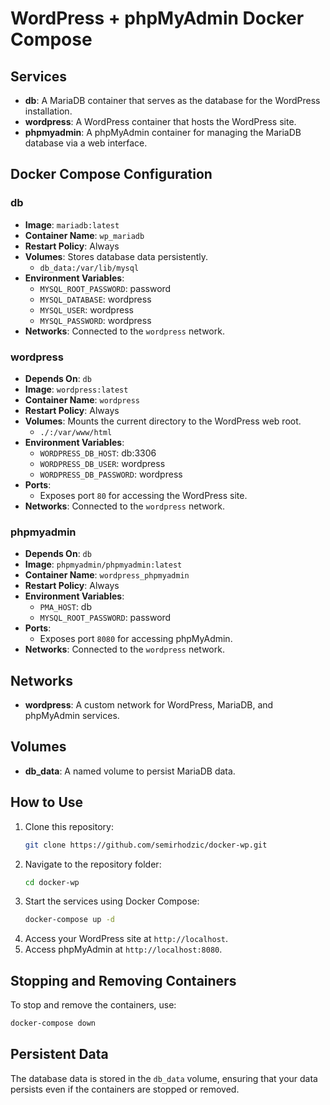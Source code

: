 
# WordPress + phpMyAdmin Docker Compose

## Services

- **db**: A MariaDB container that serves as the database for the WordPress installation.
- **wordpress**: A WordPress container that hosts the WordPress site.
- **phpmyadmin**: A phpMyAdmin container for managing the MariaDB database via a web interface.

## Docker Compose Configuration

### db

- **Image**: `mariadb:latest`
- **Container Name**: `wp_mariadb`
- **Restart Policy**: Always
- **Volumes**: Stores database data persistently.
  - `db_data:/var/lib/mysql`
- **Environment Variables**:
  - `MYSQL_ROOT_PASSWORD`: password
  - `MYSQL_DATABASE`: wordpress
  - `MYSQL_USER`: wordpress
  - `MYSQL_PASSWORD`: wordpress
- **Networks**: Connected to the `wordpress` network.

### wordpress

- **Depends On**: `db`
- **Image**: `wordpress:latest`
- **Container Name**: `wordpress`
- **Restart Policy**: Always
- **Volumes**: Mounts the current directory to the WordPress web root.
  - `./:/var/www/html`
- **Environment Variables**:
  - `WORDPRESS_DB_HOST`: db:3306
  - `WORDPRESS_DB_USER`: wordpress
  - `WORDPRESS_DB_PASSWORD`: wordpress
- **Ports**: 
  - Exposes port `80` for accessing the WordPress site.
- **Networks**: Connected to the `wordpress` network.

### phpmyadmin

- **Depends On**: `db`
- **Image**: `phpmyadmin/phpmyadmin:latest`
- **Container Name**: `wordpress_phpmyadmin`
- **Restart Policy**: Always
- **Environment Variables**:
  - `PMA_HOST`: db
  - `MYSQL_ROOT_PASSWORD`: password
- **Ports**:
  - Exposes port `8080` for accessing phpMyAdmin.
- **Networks**: Connected to the `wordpress` network.

## Networks

- **wordpress**: A custom network for WordPress, MariaDB, and phpMyAdmin services.

## Volumes

- **db_data**: A named volume to persist MariaDB data.

## How to Use

1. Clone this repository:
   ```bash
   git clone https://github.com/semirhodzic/docker-wp.git
   ```
2. Navigate to the repository folder:
   ```bash
   cd docker-wp
   ```
3. Start the services using Docker Compose:
   ```bash
   docker-compose up -d
   ```
4. Access your WordPress site at `http://localhost`.
5. Access phpMyAdmin at `http://localhost:8080`.

## Stopping and Removing Containers

To stop and remove the containers, use:
```bash
docker-compose down
```

## Persistent Data

The database data is stored in the `db_data` volume, ensuring that your data persists even if the containers are stopped or removed.
